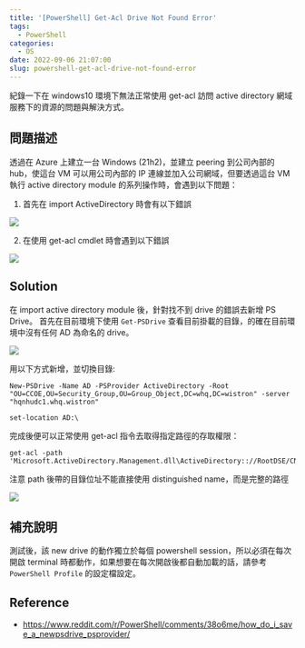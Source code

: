 ```yaml
---
title: '[PowerShell] Get-Acl Drive Not Found Error'
tags:
  - PowerShell
categories:
  - OS
date: 2022-09-06 21:07:00
slug: powershell-get-acl-drive-not-found-error
---
```


紀錄一下在 windows10 環境下無法正常使用 get-acl 訪問 active directory 網域服務下的資源的問題與解決方式。

<!--more-->

## 問題描述
透過在 Azure 上建立一台 Windows (21h2)，並建立 peering 到公司內部的 hub，使這台 VM 可以用公司內部的 IP 連線並加入公司網域，但要透過這台 VM 執行 active directory module 的系列操作時，會遇到以下問題：

1. 首先在 import ActiveDirectory 時會有以下錯誤

![](https://imgur.com/Aknk4vv.png)

2. 在使用 get-acl cmdlet 時會遇到以下錯誤

![](https://imgur.com/KMZwtSX.png)


## Solution
在 import active directory module 後，針對找不到 drive 的錯誤去新增 PS Drive。
首先在目前環境下使用 `Get-PSDrive` 查看目前掛載的目錄，的確在目前環境中沒有任何 AD 為命名的 drive。

![](https://imgur.com/OrZ6D5k.png)

用以下方式新增，並切換目錄:
```shell
New-PSDrive -Name AD -PSProvider ActiveDirectory -Root "OU=CCOE,OU=Security_Group,OU=Group_Object,DC=whq,DC=wistron" -server "hqnhudc1.whq.wistron"

set-location AD:\
```
完成後便可以正常使用 get-acl 指令去取得指定路徑的存取權限：
```
get-acl -path 'Microsoft.ActiveDirectory.Management.dll\ActiveDirectory:://RootDSE/CN=COGTESTAD,OU=CCOE,OU=Security_Group,OU=Group_Object,DC=whq,DC=wistron'
```
注意 path 後帶的目錄位址不能直接使用 distinguished name，而是完整的路徑

![](https://imgur.com/Mu8Z0nS.png)


## 補充說明
測試後，該 new drive 的動作獨立於每個 powershell session，所以必須在每次開啟 terminal 時都動作，如果想要在每次開啟後都自動加載的話，請參考 `PowerShell Profile` 的設定檔設定。


## Reference
- https://www.reddit.com/r/PowerShell/comments/38o6me/how_do_i_save_a_newpsdrive_psprovider/
